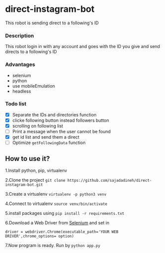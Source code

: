 # direct-instagram-bot

This robot is sending direct to a following's ID

### Description

This robot login in with any account and goes with the ID you give and send directs to a following's ID

### Advantages

- selenium
- python 
- use mobileEmulation
- headless 

### Todo list

- [x] Separate the IDs and directories function
- [x] clicke following button instead followers button
- [x] scrolling on following list
- [ ] Print a message when the user cannot be found 
- [x] get id list and  send them a direct
- [ ] Optimize `getFollowingData‍‍` function

## How to use it?

1.Install python, pip, virtualenv

2.Clone the project `git clone https://github.com/sajadadineh/direct-instagram-bot.git`

3.Create a virtualenv `virtualenv -p python3 venv`

4.Connect to virtualenv `source venv/bin/activate`

5.install packages using `pip install -r requirements.txt`

6.Download a Web Driver from [Selenium](https://www.selenium.dev/downloads/) and set in

`driver = webdriver.Chrome(executable_path='YOUR WEB DRIVER',chrome_options= option)`

7.Now program is ready. Run by `python app.py`
